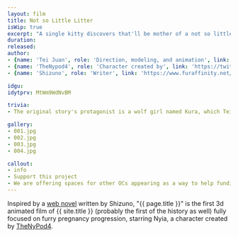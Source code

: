 ```yaml
---
layout: film
title: Not so Little Litter
isWip: true
excerpt: "A single kitty discovers that'll be mother of a not so little amount of kittens"
duration:
released:
author:
- {name: 'Tei Juan', role: 'Direction, modeling, and animation', link: 'https://teijuan.com'}
- {name: 'TheNypod4', role: 'Character created by', link: 'https://twitter.com/nypod4/'}
- {name: 'Shizuno', role: 'Writer', link: 'https://www.furaffinity.net/user/shizuno/'}

idgu:
idytprv: MtWm9WdNvBM

trivia:
- The original story's protagonist is a wolf girl named Kura, which Tei choose to replace by Nyia, the yellow kitty.

gallery:
- 001.jpg
- 002.jpg
- 003.jpg
- 004.jpg

callout:
- info
- Support this project
- We are offering spaces for other OCs appearing as a way to help funding the work:<br>- (1) TV screen<br>- (3) Calendars<br>- (2) 3d plushes<br>- (1) Poster<br>Contact <a href="https://teijuan.com/contact">Tei Juan</a> for further info.
---
```


Inspired by a [web novel](https://www.furaffinity.net/view/47915200/) written by Shizuno, "{{ page.title }}" is the first 3d animated film of {{ site.title }} (probably the first of the history as well) fully focused on furry pregnancy progression, starring Nyia, a character created by [TheNyPod4](https://twitter.com/nypod4/).

